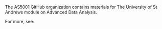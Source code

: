 The AS5001 GitHub organization contains materials for The University of St Andrews module on Advanced Data Analysis.

For more, see: